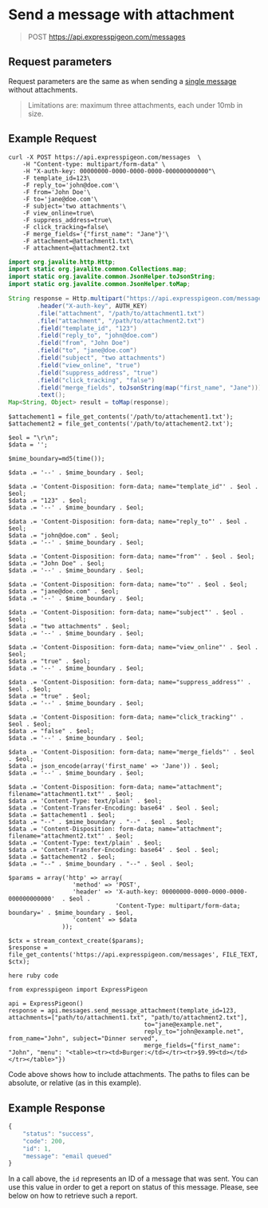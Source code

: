 <ul data-toc data-toc-headings="h2,h3,h4"></ul>

# Send a message with attachment

> POST https://api.expresspigeon.com/messages

## Request parameters

Request parameters are the same as when sending a [single message](#send-a-single-transactional-email) without attachments.

> Limitations are: maximum three attachments, each under 10mb in size.

## Example Request

<div class="tab-content">

<div role="tabpanel" data-language="curl" class="tab-pane active">

~~~~ {.prettyprint .numberLines}
curl -X POST https://api.expresspigeon.com/messages  \
    -H "Content-type: multipart/form-data" \
    -H "X-auth-key: 00000000-0000-0000-0000-000000000000"\
    -F template_id=123\
    -F reply_to='john@doe.com'\
    -F from='John Doe'\
    -F to='jane@doe.com'\
    -F subject='two attachments'\
    -F view_online=true\
    -F suppress_address=true\
    -F click_tracking=false\
    -F merge_fields='{"first_name": "Jane"}'\
    -F attachment=@attachment1.txt\
    -F attachment=@attachment2.txt
~~~~

</div>

<div role="tabpanel" data-language="java" class="tab-pane">

~~~~ {.java .numberLines}
import org.javalite.http.Http;
import static org.javalite.common.Collections.map;
import static org.javalite.common.JsonHelper.toJsonString;
import static org.javalite.common.JsonHelper.toMap;

String response = Http.multipart("https://api.expresspigeon.com/messages")
        .header("X-auth-key", AUTH_KEY)
        .file("attachment", "/path/to/attachment1.txt")
        .file("attachment", "/path/to/attachment2.txt")
        .field("template_id", "123")
        .field("reply_to", "john@doe.com")
        .field("from", "John Doe")
        .field("to", "jane@doe.com")
        .field("subject", "two attachments")
        .field("view_online", "true")
        .field("suppress_address", "true")
        .field("click_tracking", "false")
        .field("merge_fields", toJsonString(map("first_name", "Jane")))
        .text();
Map<String, Object> result = toMap(response);
~~~~

</div>

<div role="tabpanel" data-language="php" class="tab-pane">

~~~~ {.php .numberLines}
$attachement1 = file_get_contents('/path/to/attachement1.txt');
$attachement2 = file_get_contents('/path/to/attachement2.txt');

$eol = "\r\n";
$data = '';

$mime_boundary=md5(time());

$data .= '--' . $mime_boundary . $eol;

$data .= 'Content-Disposition: form-data; name="template_id"' . $eol . $eol;
$data .= "123" . $eol;
$data .= '--' . $mime_boundary . $eol;

$data .= 'Content-Disposition: form-data; name="reply_to"' . $eol . $eol;
$data .= "john@doe.com" . $eol;
$data .= '--' . $mime_boundary . $eol;

$data .= 'Content-Disposition: form-data; name="from"' . $eol . $eol;
$data .= "John Doe" . $eol;
$data .= '--' . $mime_boundary . $eol;

$data .= 'Content-Disposition: form-data; name="to"' . $eol . $eol;
$data .= "jane@doe.com" . $eol;
$data .= '--' . $mime_boundary . $eol;

$data .= 'Content-Disposition: form-data; name="subject"' . $eol . $eol;
$data .= "two attachments" . $eol;
$data .= '--' . $mime_boundary . $eol;

$data .= 'Content-Disposition: form-data; name="view_online"' . $eol . $eol;
$data .= "true" . $eol;
$data .= '--' . $mime_boundary . $eol;

$data .= 'Content-Disposition: form-data; name="suppress_address"' . $eol . $eol;
$data .= "true" . $eol;
$data .= '--' . $mime_boundary . $eol;

$data .= 'Content-Disposition: form-data; name="click_tracking"' . $eol . $eol;
$data .= "false" . $eol;
$data .= '--' . $mime_boundary . $eol;

$data .= 'Content-Disposition: form-data; name="merge_fields"' . $eol . $eol;
$data .= json_encode(array('first_name' => 'Jane')) . $eol;
$data .= '--' . $mime_boundary . $eol;

$data .= 'Content-Disposition: form-data; name="attachment"; filename="attachment1.txt"' . $eol;
$data .= 'Content-Type: text/plain' . $eol;
$data .= 'Content-Transfer-Encoding: base64' . $eol . $eol;
$data .= $attachement1 . $eol;
$data .= "--" . $mime_boundary . "--" . $eol . $eol;
$data .= 'Content-Disposition: form-data; name="attachment"; filename="attachment2.txt"' . $eol;
$data .= 'Content-Type: text/plain' . $eol;
$data .= 'Content-Transfer-Encoding: base64' . $eol . $eol;
$data .= $attachement2 . $eol;
$data .= "--" . $mime_boundary . "--" . $eol . $eol;

$params = array('http' => array(
                  'method' => 'POST',
                  'header' => 'X-auth-key: 00000000-0000-0000-0000-000000000000'  . $eol .
                              'Content-Type: multipart/form-data; boundary=' . $mime_boundary . $eol,
                  'content' => $data
               ));

$ctx = stream_context_create($params);
$response = file_get_contents('https://api.expresspigeon.com/messages', FILE_TEXT, $ctx);
~~~~

</div>

<div role="tabpanel" data-language="ruby" class="tab-pane">

~~~~ {.ruby .numberLines}
here ruby code
~~~~

</div>

<div role="tabpanel" data-language="python" class="tab-pane">

~~~~ {.python .numberLines}
from expresspigeon import ExpressPigeon

api = ExpressPigeon()
response = api.messages.send_message_attachment(template_id=123, attachments=["path/to/attachment1.txt", "path/to/attachment2.txt"],
                                      to="jane@example.net",
                                      reply_to="john@example.net", from_name="John", subject="Dinner served",
                                      merge_fields={"first_name": "John", "menu": "<table><tr><td>Burger:</td></tr><tr>$9.99<td></td></tr></table>"})
~~~~

</div>

</div>

Code above shows how to include attachments. The paths to files can be absolute, or relative (as in this example).

## Example Response

~~~~ {.js .numberLines}
{
    "status": "success",
    "code": 200,
    "id": 1,
    "message": "email queued"
}
~~~~

In a call above, the `id` represents an ID of a message that was sent. You can use this value in order to get a report on status of this message. Please, see below on how to retrieve such a report.
